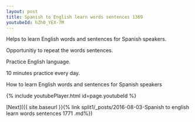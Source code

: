 ```yaml
---
layout: post
title: Spanish to English learn words sentences 1369 
youtubeId: hZh0_YEX-7M
---
```

 
 
Helps to learn English words and sentences for Spanish speakers.

Opportunitiy to repeat the words sentences. 

Practice English language. 
 
10 minutes practice every day. 
 
How to learn English words and sentences for Spanish speakers 
 
{% include youtubePlayer.html id=page.youtubeId %}
 
 
[Next]({{ site.baseurl }}{% link  split1/_posts/2016-08-03-Spanish to english learn words sentences 1771 .md%})
 
